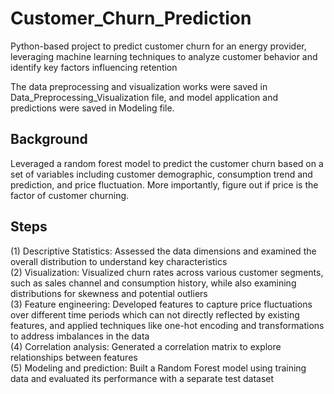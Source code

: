 # Customer_Churn_Prediction
Python-based project to predict customer churn for an energy provider, leveraging machine learning techniques to analyze customer behavior and identify key factors influencing retention

The data preprocessing and visualization works were saved in Data_Preprocessing_Visualization file, and model application and predictions were saved in Modeling file. 


## Background
Leveraged a random forest model to predict the customer churn based on a set of variables including customer demographic, consumption trend and prediction, and price fluctuation. More importantly, figure out if price is the factor of customer churning. 


## Steps
(1) Descriptive Statistics: Assessed the data dimensions and examined the overall distribution to understand key characteristics  
(2) Visualization:  Visualized churn rates across various customer segments, such as sales channel and consumption history, while also examining distributions for skewness and potential outliers  
(3) Feature engineering: Developed features to capture price fluctuations over different time periods which can not directly reflected by existing features, and applied techniques like one-hot encoding and transformations to address imbalances in the data  
(4) Correlation analysis: Generated a correlation matrix to explore relationships between features  
(5) Modeling and prediction: Built a Random Forest model using training data and evaluated its performance with a separate test dataset


